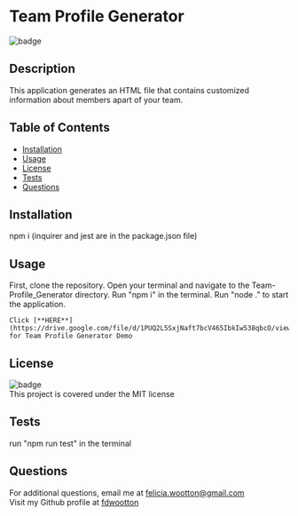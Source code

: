 
  # Team Profile Generator
  ![badge](https://img.shields.io/badge/license-ISC-brightgreen)<br />
  
  ## **Description**
  This application generates an HTML file that contains customized information about members apart of your team.

  ## **Table of Contents**
  - [Installation](#installation)
  - [Usage](#usage)
  - [License](#license)
  - [Tests](#tests)
  - [Questions](#questions)

  ## **Installation**
  npm i (inquirer and jest are in the package.json file)

  ## **Usage**
  First, clone the repository. Open your terminal and navigate to the Team-Profile_Generator directory. Run "npm i" in the terminal. Run "node ." to start the application.

    Click [**HERE**](https://drive.google.com/file/d/1PUQ2L5SxjNaft7bcV465IbkIw538qbcO/view) for Team Profile Generator Demo 

  ## **License**
  ![badge](https://img.shields.io/badge/license-MIT-brightgreen)<br/>
  This project is covered under the MIT license
  
  ## **Tests**
  run "npm run test" in the terminal

  ## **Questions**
  For additional questions, email me at [felicia.wootton@gmail.com](felicia.wootton@gmail.com)<br/>
  Visit my Github profile at [fdwootton](https://github.com/fdwootton)
  